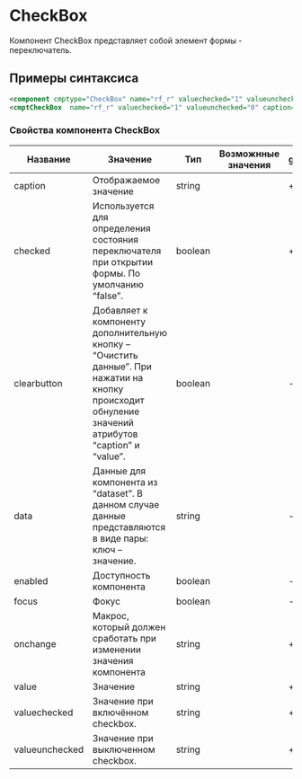 # CheckBox

Компонент CheckBox представляет собой элемент формы - переключатель.

## Примеры синтаксиса

```xml
<component cmptype="CheckBox" name="rf_r" valuechecked="1" valueunchecked="0" caption="Нерезидент РФ" onchange="Form.onChangeRF();"/>
<cmptCheckBox  name="rf_r" valuechecked="1" valueunchecked="0" caption="Нерезидент РФ" onchange="Form.onChangeRF();"/>
```

### Свойства компонента CheckBox

|Название|Значение|Тип|Возможнные значения|get|set|
|---|---|---|---|---|---|
|caption|Отображаемое значение|string||\+|\+|
|checked|Используется для определения состояния переключателя при открытии формы. По умолчанию “false”.|boolean||\+|\-|
|clearbutton|Добавляет к компоненту дополнительную кнопку – “Очистить данные”. При нажатии на кнопку происходит обнуление значений атрибутов “caption” и “value”.|boolean||\-|\+|
|data|Данные для компонента из “dataset”. В данном случае данные представляются в виде пары: ключ – значение.|string||\-|\+|
|enabled|Доступность компонента|boolean||\-|\+|
|focus|Фокус|boolean||\-|\+|
|onchange|Макрос, который должен сработать при изменении значения компонента|string||\+|\+|
|value|Значение|string||\+|\+|
|valuechecked|Значение при включённом checkbox.|string||\+|\+|
|valueunchecked|Значение при выключенном checkbox.|string||\+|\+|
